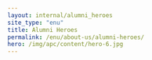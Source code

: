 ```yaml
---
layout: internal/alumni_heroes
site_type: "enu"
title: Alumni Heroes
permalink: /enu/about-us/alumni-heroes/
hero: /img/apc/content/hero-6.jpg
---
```


<!--- This child document initializes the page in Jekyll. -->
